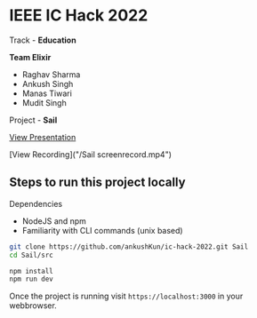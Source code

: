 # IEEE IC Hack 2022

Track - **Education**

**Team Elixir**
- Raghav Sharma
- Ankush Singh
- Manas Tiwari
- Mudit Singh
  
Project - **Sail**

[View Presentation](/presentation.pdf)

[View Recording]("/Sail screenrecord.mp4")

## Steps to run this project locally

Dependencies
- NodeJS and npm
- Familiarity with CLI commands (unix based)

```bash
git clone https://github.com/ankushKun/ic-hack-2022.git Sail
cd Sail/src
```

```bash
npm install
npm run dev
```

Once the project is running visit `https://localhost:3000` in your webbrowser.

